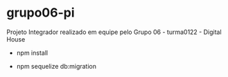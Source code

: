# grupo06-pi
Projeto Integrador realizado em equipe pelo Grupo 06 - turma0122 - Digital House


- npm install

- npm sequelize db:migration

